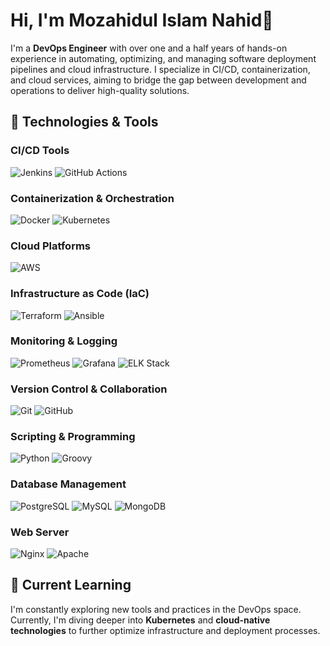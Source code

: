 # Hi, I'm Mozahidul Islam Nahid👋

I'm a **DevOps Engineer** with over one and a half years of hands-on experience in automating, optimizing, and managing software deployment pipelines and cloud infrastructure. I specialize in CI/CD, containerization, and cloud services, aiming to bridge the gap between development and operations to deliver high-quality solutions.

## 🚀 Technologies & Tools

### **CI/CD Tools**
![Jenkins](https://img.shields.io/badge/Jenkins-FF9800?style=flat&logo=jenkins&logoColor=white)
![GitHub Actions](https://img.shields.io/badge/GitHub%20Actions-2088FF?style=flat&logo=github-actions&logoColor=white)


### **Containerization & Orchestration**
![Docker](https://img.shields.io/badge/Docker-2496ED?style=flat&logo=docker&logoColor=white)
![Kubernetes](https://img.shields.io/badge/Kubernetes-326CE5?style=flat&logo=kubernetes&logoColor=white)

### **Cloud Platforms**
![AWS](https://img.shields.io/badge/AWS-232F3E?style=flat&logo=amazon-aws&logoColor=white)


### **Infrastructure as Code (IaC)**
![Terraform](https://img.shields.io/badge/Terraform-7B42B0?style=flat&logo=terraform&logoColor=white)
![Ansible](https://img.shields.io/badge/Ansible-EE0000?style=flat&logo=ansible&logoColor=white)

### **Monitoring & Logging**
![Prometheus](https://img.shields.io/badge/Prometheus-E60000?style=flat&logo=prometheus&logoColor=white)
![Grafana](https://img.shields.io/badge/Grafana-F46800?style=flat&logo=grafana&logoColor=white)
![ELK Stack](https://img.shields.io/badge/ELK%20Stack-005571?style=flat&logo=elasticsearch&logoColor=white)

### **Version Control & Collaboration**
![Git](https://img.shields.io/badge/Git-F05032?style=flat&logo=git&logoColor=white)
![GitHub](https://img.shields.io/badge/GitHub-181717?style=flat&logo=github&logoColor=white)

### **Scripting & Programming**
![Python](https://img.shields.io/badge/Python-3776AB?style=flat&logo=python&logoColor=white)
![Groovy](https://img.shields.io/badge/Groovy-4298B8?style=flat&logo=groovy&logoColor=white)

### **Database Management**
![PostgreSQL](https://img.shields.io/badge/PostgreSQL-336791?style=flat&logo=postgresql&logoColor=white)
![MySQL](https://img.shields.io/badge/MySQL-4479A1?style=flat&logo=mysql&logoColor=white)
![MongoDB](https://img.shields.io/badge/MongoDB-47A248?style=flat&logo=mongodb&logoColor=white)

### **Web Server**
![Nginx](https://img.shields.io/badge/Nginx-009639?style=flat&logo=nginx&logoColor=white)
![Apache](https://img.shields.io/badge/Apache-FF7A00?style=flat&logo=apache&logoColor=white)

## 🌱 Current Learning
I'm constantly exploring new tools and practices in the DevOps space. Currently, I'm diving deeper into **Kubernetes** and **cloud-native technologies** to further optimize infrastructure and deployment processes.
